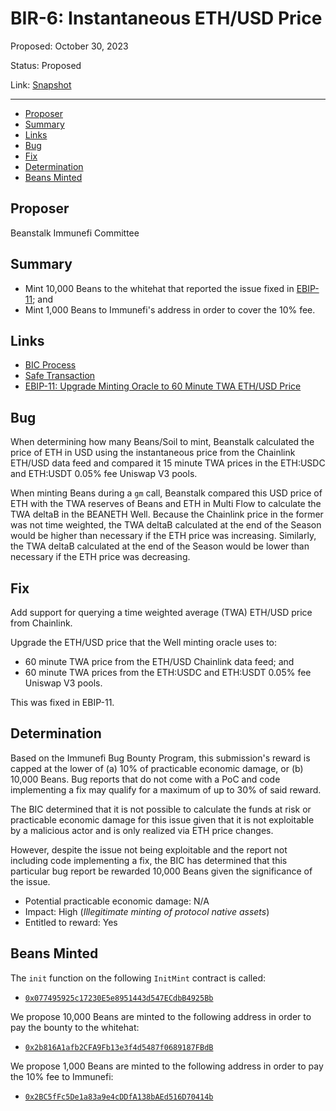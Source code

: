 # BIR-6: Instantaneous ETH/USD Price

Proposed: October 30, 2023

Status: Proposed

Link: [Snapshot](https://snapshot.org/#/beanstalkbugbounty.eth/proposal/0x7c620c229c051514562e270f583b915932563b4bd323f35b4287fb2ed2458513)

---

- [Proposer](#proposer)
- [Summary](#summary)
- [Links](#links)
- [Bug](#bug)
- [Fix](#fix)
- [Determination](#determination)
- [Beans Minted](#beans-minted)

## Proposer

Beanstalk Immunefi Committee

## Summary

* Mint 10,000 Beans to the whitehat that reported the issue fixed in [EBIP-11](https://arweave.net/9ZA_3YPeGyQVtS8wbDeN7MSTprGDzegq5iIewnAAxx4); and
* Mint 1,000 Beans to Immunefi's address in order to cover the 10% fee.

## Links

* [BIC Process](https://docs.bean.money/governance/beanstalk/bic-process)
* [Safe Transaction](https://app.safe.global/transactions/tx?safe=eth:0xa9bA2C40b263843C04d344727b954A545c81D043&id=multisig_0xa9bA2C40b263843C04d344727b954A545c81D043_0x3246f5fb18d6106bc5ccdbaf7c4f242a5827dc81aeb1c7708e425a76dae62937)
* [EBIP-11: Upgrade Minting Oracle to 60 Minute TWA ETH/USD Price](https://arweave.net/9ZA_3YPeGyQVtS8wbDeN7MSTprGDzegq5iIewnAAxx4)

## Bug

When determining how many Beans/Soil to mint, Beanstalk calculated the price of ETH in USD using the instantaneous price from the Chainlink ETH/USD data feed and compared it 15 minute TWA prices in the ETH:USDC and ETH:USDT 0.05% fee Uniswap V3 pools. 

When minting Beans during a `gm` call, Beanstalk compared this USD price of ETH with the TWA reserves of Beans and ETH in Multi Flow to calculate the TWA deltaB in the BEANETH Well. Because the Chainlink price in the former was not time weighted, the TWA deltaB calculated at the end of the Season would be higher than necessary if the ETH price was increasing. Similarly, the TWA deltaB calculated at the end of the Season would be lower than necessary if the ETH price was decreasing.

## Fix

Add support for querying a time weighted average (TWA) ETH/USD price from Chainlink.

Upgrade the ETH/USD price that the Well minting oracle uses to:
* 60 minute TWA price from the ETH/USD Chainlink data feed; and
* 60 minute TWA prices from the ETH:USDC and ETH:USDT 0.05% fee Uniswap V3 pools. 

This was fixed in EBIP-11.

## Determination

Based on the Immunefi Bug Bounty Program, this submission's reward is capped at the lower of (a) 10% of practicable economic damage, or (b) 10,000 Beans. Bug reports that do not come with a PoC and code implementing a fix may qualify for a maximum of up to 30% of said reward.

The BIC determined that it is not possible to calculate the funds at risk or practicable economic damage for this issue given that it is not exploitable by a malicious actor and is only realized via ETH price changes.

However, despite the issue not being exploitable and the report not including code implementing a fix, the BIC has determined that this particular bug report be rewarded 10,000 Beans given the significance of the issue.

* Potential practicable economic damage: N/A
* Impact: High (_Illegitimate minting of protocol native assets_)
* Entitled to reward: Yes

## Beans Minted

The `init` function on the following `InitMint` contract is called:
* [`0x077495925c17230E5e8951443d547ECdbB4925Bb`](https://etherscan.io/address/0x077495925c17230E5e8951443d547ECdbB4925Bb#code)

We propose 10,000 Beans are minted to the following address in order to pay the bounty to the whitehat:
* [`0x2b816A1afb2CFA9Fb13e3f4d5487f0689187FBdB`](https://etherscan.io/address/0x2b816A1afb2CFA9Fb13e3f4d5487f0689187FBdB)

We propose 1,000 Beans are minted to the following address in order to pay the 10% fee to Immunefi:
* [`0x2BC5fFc5De1a83a9e4cDDfA138bAEd516D70414b`](https://etherscan.io/address/0x2BC5fFc5De1a83a9e4cDDfA138bAEd516D70414b)
